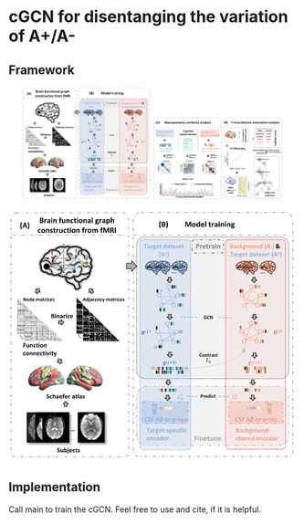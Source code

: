 # cGCN for disentanging the variation of A+/A-


## Framework<br />
<div align=center>
  <p align="center">
  <img src="https://github.com/zhangyubrain/AD-ContrastiveML-Neuromarkers-Transcriptome/blob/main/framework.png" width="45%" />
  <img src="https://github.com/zhangyubrain/AD-ContrastiveML-Neuromarkers-Transcriptome/blob/main/workflow.png" width="45%" />
</p>
<img width="700" alt="1669912811225" src="https://github.com/zhangyubrain/AD-ContrastiveML-Neuromarkers-Transcriptome/blob/main/framework.png">
</div>

## Implementation<br />
Call main to train the cGCN.
Feel free to use and cite, if it is helpful.
